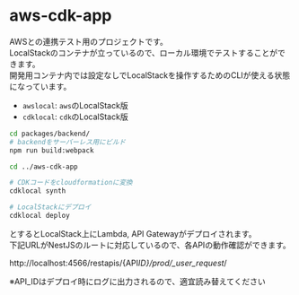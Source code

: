 # aws-cdk-app

AWSとの連携テスト用のプロジェクトです。  
LocalStackのコンテナが立っているので、ローカル環境でテストすることができます。  
開発用コンテナ内では設定なしでLocalStackを操作するためのCLIが使える状態になっています。

- `awslocal`: `aws`のLocalStack版
- `cdklocal`: `cdk`のLocalStack版

```bash
cd packages/backend/
# backendをサーバーレス用にビルド
npm run build:webpack

cd ../aws-cdk-app

# CDKコードをcloudformationに変換
cdklocal synth

# LocalStackにデプロイ
cdklocal deploy
```

とするとLocalStack上にLambda, API Gatewayがデプロイされます。  
下記URLがNestJSのルートに対応しているので、各APIの動作確認ができます。

http://localhost:4566/restapis/{API*ID}/prod/\_user_request*/

※API_IDはデプロイ時にログに出力されるので、適宜読み替えてください
